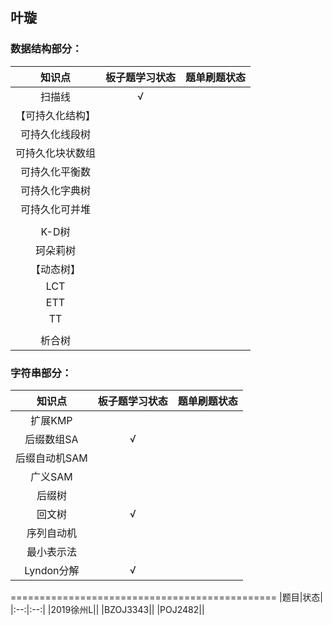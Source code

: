## 叶璇

### 数据结构部分：
|知识点|板子题学习状态|题单刷题状态|
|:--:|:--:|:--:|
|扫描线|√||
|【可持久化结构】|||
|可持久化线段树|||
|可持久化块状数组|||
|可持久化平衡数|||
|可持久化字典树|||
|可持久化可并堆|||
||||
|K-D树|||
|珂朵莉树|||
|【动态树】|||
|LCT|||
|ETT|||
|TT|||
||||
|析合树|||


### 字符串部分：
|知识点|板子题学习状态|题单刷题状态|
|:--:|:--:|:--:|
|扩展KMP|||
|后缀数组SA|√||
|后缀自动机SAM|||
|广义SAM|||
|后缀树|||
|回文树|√||
|序列自动机|||
|最小表示法|||
|Lyndon分解|√||


==============================================
|题目|状态|
|:--:|:--:|
|2019徐州L||
|BZOJ3343||
|POJ2482||